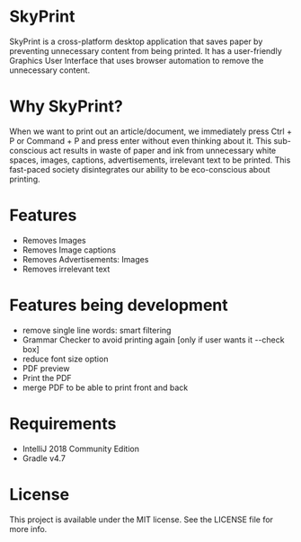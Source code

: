 # SkyPrint
SkyPrint is a cross-platform desktop application that saves paper by preventing unnecessary content from being printed. It has a user-friendly Graphics User Interface that uses browser automation to remove the unnecessary content. 

# Why SkyPrint?
When we want to print out an article/document, we immediately press Ctrl + P or Command + P and press enter without even thinking about it. This sub-conscious act results in waste of paper and ink from unnecessary white spaces, images, captions, advertisements, irrelevant text to be printed. This fast-paced society disintegrates our ability to be eco-conscious about printing.  

# Features
* Removes Images
* Removes Image captions
* Removes Advertisements: Images
* Removes irrelevant text 

# Features being development 
* remove single line words: smart filtering 
* Grammar Checker to avoid printing again [only if user wants it --check box]
* reduce font size option
* PDF preview
* Print the PDF
* merge PDF to be able to print front and back

# Requirements 
* IntelliJ 2018 Community Edition
* Gradle v4.7

# License 
This project is available under the MIT license. See the LICENSE file for more info.
